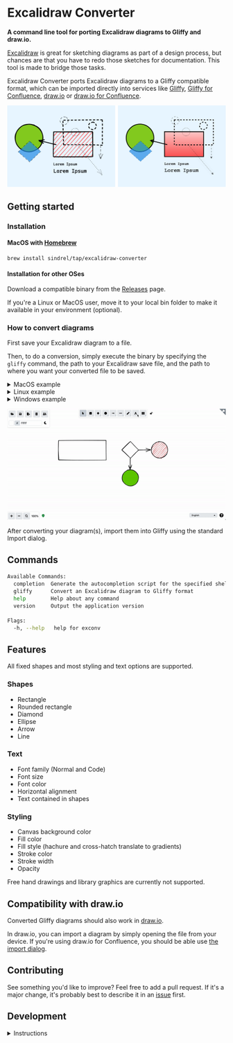 # Excalidraw Converter
**A command line tool for porting Excalidraw diagrams to Gliffy and draw.io.**

[Excalidraw](https://excalidraw.com/) is great for sketching diagrams as part of a design process, but chances are that you have to redo those sketches for documentation. This tool is made to bridge those tasks.

Excalidraw Converter ports Excalidraw diagrams to a Gliffy compatible format, which can be imported directly into services like [Gliffy](https://www.gliffy.com/), [Gliffy for Confluence](https://marketplace.atlassian.com/apps/254/gliffy-diagrams-for-confluence), [draw.io](https://draw.io) or [draw.io for Confluence](https://www.drawio.com/doc/drawio-confluence-cloud).

![Excalidraw vs. Gliffy comparison](exconv-comparison.png "Comparison")

## Getting started

### Installation
#### MacOS with [Homebrew](https://brew.sh/)
```shell
brew install sindrel/tap/excalidraw-converter
```

#### Installation for other OSes
Download a compatible binary from the [Releases](https://github.com/sindrel/excalidraw-converter/releases) page.

If you're a Linux or MacOS user, move it to your local bin folder to make it available in your environment (optional).

### How to convert diagrams
First save your Excalidraw diagram to a file.

Then, to do a conversion, simply execute the binary by specifying the `gliffy` command, the path to your Excalidraw save file, and the path to where you want your converted file to be saved.

<details>
  <summary>MacOS example</summary>

  ```
  $ exconv gliffy -i ~/Downloads/my-diagram.excalidraw -o /tmp/my-ported-diagram.gliffy
  Parsing input file: ~/Downloads/my-diagram.excalidraw
  Adding object: com.gliffy.shape.basic.basic_v1.default.rectangle
  Adding object: com.gliffy.shape.basic.basic_v1.default.text
  Adding object: com.gliffy.shape.basic.basic_v1.default.text
  Adding object: com.gliffy.shape.basic.basic_v1.default.text
  Adding object: com.gliffy.shape.basic.basic_v1.default.text
  Adding object: com.gliffy.shape.basic.basic_v1.default.text
  Adding object: com.gliffy.shape.basic.basic_v1.default.text
  Adding object: com.gliffy.shape.basic.basic_v1.default.rectangle
  Adding object: com.gliffy.shape.basic.basic_v1.default.text
  Adding object: com.gliffy.shape.basic.basic_v1.default.text
  Adding object: com.gliffy.shape.basic.basic_v1.default.line
  Converted diagram saved to file: /tmp/my-ported-diagram.gliffy
  ```
</details>

<details>
  <summary>Linux example</summary>

  ```
  $ ./exconv gliffy -i ~/Downloads/my-diagram.excalidraw -o /tmp/my-ported-diagram.gliffy
  Parsing input file: ~/Downloads/my-diagram.excalidraw
  Adding object: com.gliffy.shape.basic.basic_v1.default.rectangle
  Adding object: com.gliffy.shape.basic.basic_v1.default.text
  Adding object: com.gliffy.shape.basic.basic_v1.default.text
  Adding object: com.gliffy.shape.basic.basic_v1.default.text
  Adding object: com.gliffy.shape.basic.basic_v1.default.text
  Adding object: com.gliffy.shape.basic.basic_v1.default.text
  Adding object: com.gliffy.shape.basic.basic_v1.default.text
  Adding object: com.gliffy.shape.basic.basic_v1.default.rectangle
  Adding object: com.gliffy.shape.basic.basic_v1.default.text
  Adding object: com.gliffy.shape.basic.basic_v1.default.text
  Adding object: com.gliffy.shape.basic.basic_v1.default.line
  Converted diagram saved to file: /tmp/my-ported-diagram.gliffy
  ```
</details>

<details>
  <summary>Windows example</summary>

  ```
  C:\> exconv.exe gliffy -i C:\Downloads\my-diagram.excalidraw -o C:\tmp\my-ported-diagram.gliffy
  Parsing input file: C:\Downloads\my-diagram.excalidraw
  Adding object: com.gliffy.shape.basic.basic_v1.default.rectangle
  Adding object: com.gliffy.shape.basic.basic_v1.default.text
  Adding object: com.gliffy.shape.basic.basic_v1.default.text
  Adding object: com.gliffy.shape.basic.basic_v1.default.text
  Adding object: com.gliffy.shape.basic.basic_v1.default.text
  Adding object: com.gliffy.shape.basic.basic_v1.default.text
  Adding object: com.gliffy.shape.basic.basic_v1.default.text
  Adding object: com.gliffy.shape.basic.basic_v1.default.rectangle
  Adding object: com.gliffy.shape.basic.basic_v1.default.text
  Adding object: com.gliffy.shape.basic.basic_v1.default.text
  Adding object: com.gliffy.shape.basic.basic_v1.default.line
  Converted diagram saved to file: C:\tmp\my-ported-diagram.gliffy
  ```
</details>

![Animation demonstrating use](exconv.gif "Animation")

After converting your diagram(s), import them into Gliffy using the standard Import dialog.

## Commands
```sh
Available Commands:
  completion  Generate the autocompletion script for the specified shell
  gliffy      Convert an Excalidraw diagram to Gliffy format
  help        Help about any command
  version     Output the application version

Flags:
  -h, --help   help for exconv
```

## Features

All fixed shapes and most styling and text options are supported.

### Shapes
* Rectangle
* Rounded rectangle
* Diamond
* Ellipse
* Arrow
* Line

### Text
* Font family (Normal and Code)
* Font size
* Font color
* Horizontal alignment
* Text contained in shapes

### Styling
* Canvas background color
* Fill color
* Fill style (hachure and cross-hatch translate to gradients)
* Stroke color
* Stroke width
* Opacity

Free hand drawings and library graphics are currently not supported.

## Compatibility with draw.io
Converted Gliffy diagrams should also work in [draw.io](https://draw.io).

In draw.io, you can import a diagram by simply opening the file from your device. If you're using draw.io for Confluence, you should be able use [the import dialog](https://drawio-app.com/blog/draw-io-for-confluence-now-with-gliffy-import/).

## Contributing
See something you'd like to improve? Feel free to add a pull request. If it's a major change, it's probably best to describe it in an [issue](https://github.com/sindrel/excalidraw-converter/issues/new) first.

## Development
<details>
  <summary>Instructions</summary>

### Prerequisites:
* Go (see version in `go.mod`)

### Download dependencies
```shell
go mod download
```

### Run tests
```shell
go test -v ./cmd
```

### Compile and run
```shell
go run ./cmd/main.go <command> <input> <output>
```

</details>
